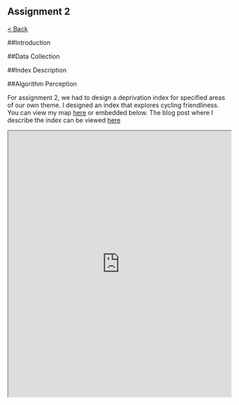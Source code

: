 Assignment 2
---
[< Back](https://yozpoz64.github.io/geog342/)

##Introduction

##Data Collection

##Index Description

##Algorithm Perception

For assignment 2, we had to design a deprivation index for specified areas of our own theme. I designed an index that explores cycling friendliness. You can view my map [here](https://yozpoz64.github.io/geog342/assignment2/index.html) or embedded below. The blog post where I describe the index can be viewed [here](2021-09-10-depindex.md)
<iframe scrolling="no" src="https://yozpoz64.github.io/geog342/assignment2/index.html" width="100%" height="600px">
